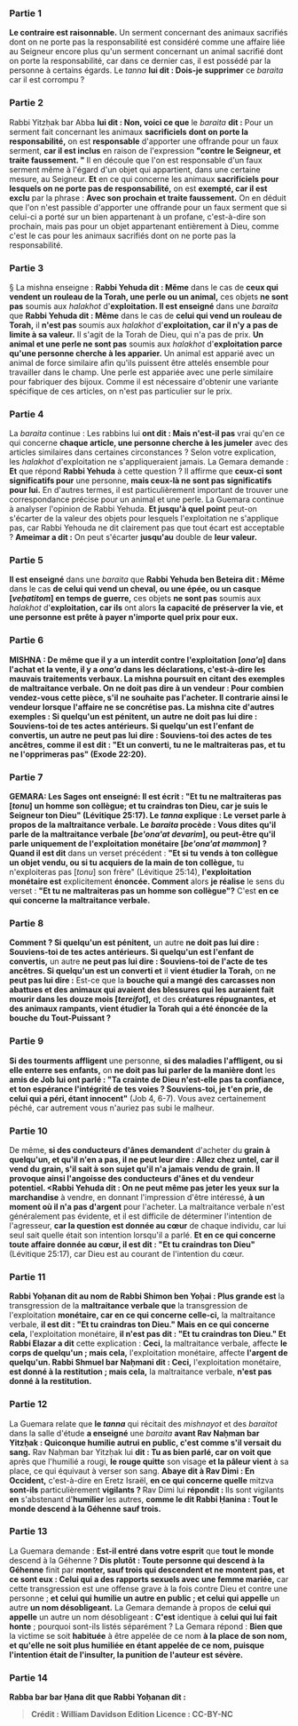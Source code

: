 
### Partie 1
<b>Le contraire est raisonnable.</b> Un serment concernant des animaux sacrifiés dont on ne porte pas la responsabilité est considéré comme une affaire liée au Seigneur encore plus qu'un serment concernant un animal sacrifié dont on porte la responsabilité, car dans ce dernier cas, il est possédé par la personne à certains égards. Le <i>tanna</i> <b>lui dit : Dois-je supprimer</b> ce <i>baraita</i> car il est corrompu ?

### Partie 2
Rabbi Yitzḥak bar Abba <b>lui dit : Non, voici ce que</b> le <i>baraita</i> <b>dit :</b> Pour un serment fait concernant les animaux <b>sacrificiels</b> <b>dont on porte la responsabilité,</b> on est <b>responsable</b> d'apporter une offrande pour un faux serment, <b>car il est inclus</b> en raison de l'expression <b>"contre le Seigneur, et traite faussement. "</b> Il en découle que l'on est responsable d'un faux serment même à l'égard d'un objet qui appartient, dans une certaine mesure, au Seigneur. <b>Et</b> en ce qui concerne les animaux <b>sacrificiels</b> <b>pour lesquels on ne porte pas de responsabilité,</b> on est <b>exempté, car il est exclu</b> par la phrase : <b>Avec son prochain et traite faussement.</b> On en déduit que l'on n'est passible d'apporter une offrande pour un faux serment que si celui-ci a porté sur un bien appartenant à un profane, c'est-à-dire son prochain, mais pas pour un objet appartenant entièrement à Dieu, comme c'est le cas pour les animaux sacrifiés dont on ne porte pas la responsabilité.

### Partie 3
§ La mishna enseigne : <b>Rabbi Yehuda dit : Même</b> dans le cas de <b>ceux qui vendent un rouleau de la Torah, une perle ou un animal,</b> ces objets <b>ne sont pas</b> soumis aux <i>halakhot</i> d'<b>exploitation. Il est enseigné</b> dans une <i>baraita</i> que <b>Rabbi Yehuda dit : Même</b> dans le cas de <b>celui qui vend un rouleau de Torah,</b> il <b>n'est pas</b> soumis aux <i>halakhot</i> d'<b>exploitation, car il n'y a pas de limite à sa valeur.</b> Il s'agit de la Torah de Dieu, qui n'a pas de prix. <b>Un animal et une perle ne sont pas</b> soumis aux <i>halakhot</i> d'<b>exploitation parce qu'une personne cherche à les apparier.</b> Un animal est apparié avec un animal de force similaire afin qu'ils puissent être attelés ensemble pour travailler dans le champ. Une perle est appariée avec une perle similaire pour fabriquer des bijoux. Comme il est nécessaire d'obtenir une variante spécifique de ces articles, on n'est pas particulier sur le prix.

### Partie 4
La <i>baraita</i> continue : Les rabbins lui <b>ont dit : Mais n'est-il pas</b> vrai qu'en ce qui concerne <b>chaque article, une personne cherche à les jumeler</b> avec des articles similaires dans certaines circonstances ? Selon votre explication, les <i>halakhot</i> d'exploitation ne s'appliqueraient jamais. La Gemara demande : <b>Et</b> que répond <b>Rabbi Yehuda</b> à cette question ? Il affirme que <b>ceux-ci sont significatifs pour</b> une personne, <b>mais ceux-là ne sont pas significatifs pour lui.</b> En d'autres termes, il est particulièrement important de trouver une correspondance précise pour un animal et une perle. La Guemara continue à analyser l'opinion de Rabbi Yehuda. <b>Et jusqu'à quel point</b> peut-on s'écarter de la valeur des objets pour lesquels l'exploitation ne s'applique pas, car Rabbi Yehouda ne dit clairement pas que tout écart est acceptable ? <b>Ameimar a dit :</b> On peut s'écarter <b>jusqu'au</b> double de <b>leur valeur.</b>

### Partie 5
<b>Il est enseigné</b> dans une <i>baraita</i> que <b>Rabbi Yehuda ben Beteira dit : Même</b> dans le cas <b>de celui qui vend un cheval, ou une épée, ou un casque [<i>veḥatitom</i>] en temps de guerre,</b> ces objets <b>ne sont pas</b> soumis aux <i>halakhot</i> d'<b>exploitation, car ils</b> ont alors <b>la capacité de préserver la <b>vie,</b> et une personne est prête à payer n'importe quel prix pour eux.

### Partie 6
<strong>MISHNA :</strong> <b>De même que</b> il y a un interdit contre <b>l'exploitation [<i>ona'a</i>] dans l'achat et la vente, il y a <i>ona'a</i> dans les déclarations,</b> c'est-à-dire les mauvais traitements verbaux. La mishna poursuit en citant des exemples de maltraitance verbale. <b>On ne doit pas dire à</b> un vendeur : <b>Pour combien</b> vendez-vous <b>cette pièce, s'il ne souhaite pas l'acheter</b>. Il contrarie ainsi le vendeur lorsque l'affaire ne se concrétise pas. La mishna cite d'autres exemples : <b>Si quelqu'un est pénitent,</b> un autre <b>ne doit pas lui dire : Souviens-toi de tes actes antérieurs. Si quelqu'un est l'enfant de convertis,</b> un autre <b>ne peut pas lui dire : Souviens-toi des actes de tes ancêtres, comme il est dit : "Et un converti, tu ne le maltraiteras pas, et tu ne l'opprimeras pas"</b> (Exode 22:20).

### Partie 7
<strong>GEMARA:</strong> <b>Les Sages ont enseigné:</b> Il est écrit : <b>"Et tu ne maltraiteras pas [<i>tonu</i>] un homme son collègue;</b> et tu craindras ton Dieu, car je suis le Seigneur ton Dieu" (Lévitique 25:17). Le <i>tanna</i> explique : <b>Le verset parle à propos de la maltraitance verbale.</b> Le <i>baraita</i> procède : <b>Vous dites</b> qu'il parle de la <b>maltraitance verbale [<i>be'ona'at devarim</i>], ou</b> peut-être <b>qu'il parle</b> uniquement de l'exploitation monétaire [<i>be'ona'at mammon</i>] ? Quand il est dit</b> dans un verset précédent : <b>"Et si tu vends à ton collègue un objet vendu, ou si tu acquiers de la main de ton collègue,</b> tu n'exploiteras pas [<i>tonu</i>] son frère" (Lévitique 25:14), <b>l'exploitation monétaire est</b> explicitement <b>énoncée. Comment</b> alors <b>je réalise</b> le sens du verset : <b>"Et tu ne maltraiteras pas un homme son collègue"?</b> C'est <b>en ce qui concerne la maltraitance verbale.</b>

### Partie 8
<b>Comment ? Si quelqu'un est pénitent,</b> un autre <b>ne doit pas lui dire : Souviens-toi de tes actes antérieurs. Si quelqu'un est l'enfant de convertis,</b> un autre <b>ne peut pas lui dire : Souviens-toi de l'acte de tes ancêtres. Si quelqu'un est un converti et</b> il <b>vient étudier la Torah,</b> on <b>ne peut pas lui dire :</b> Est-ce que la <b>bouche qui a mangé des carcasses non abattues et des animaux qui avaient des blessures qui les auraient fait mourir dans les douze mois [<i>tereifot</i>],</b> et des <b>créatures répugnantes, et des animaux rampants, vient étudier la Torah qui a été énoncée de la bouche du Tout-Puissant ?</b>

### Partie 9
<b>Si des tourments affligent</b> une personne, <b>si des maladies l'affligent, ou si elle enterre ses enfants,</b> on <b>ne doit pas lui parler de la manière dont</b> les <b>amis de Job lui ont parlé : "Ta crainte de Dieu n'est-elle pas ta confiance, et ton espérance l'intégrité de tes voies ? Souviens-toi, je t'en prie, de celui qui a péri, étant innocent"</b> (Job 4, 6-7). Vous avez certainement péché, car autrement vous n'auriez pas subi le malheur.

### Partie 10
De même, <b>si des conducteurs d'ânes demandent</b> d'acheter du <b>grain à quelqu'un, et qu'il n'en a pas, <b>il ne peut leur dire : Allez chez untel, car il vend du grain, s'il sait à son sujet qu'il n'a jamais vendu</b> de grain. Il provoque ainsi l'angoisse des conducteurs d'ânes et du vendeur potentiel. <Rabbi Yehuda dit : On ne peut même pas jeter les yeux sur la marchandise</b> à vendre, en donnant l'impression d'être intéressé, <b>à un moment où il n'a pas d'argent</b> pour l'acheter. La maltraitance verbale n'est généralement pas évidente, et il est difficile de déterminer l'intention de l'agresseur, <b>car la question est donnée au cœur</b> de chaque individu, car lui seul sait quelle était son intention lorsqu'il a parlé. <b>Et en ce qui concerne toute affaire donnée au cœur, il est dit : "Et tu craindras ton Dieu"</b> (Lévitique 25:17), car Dieu est au courant de l'intention du cœur.

### Partie 11
<b>Rabbi Yoḥanan dit au nom de Rabbi Shimon ben Yoḥai : Plus grande est</b> la transgression de la <b>maltraitance verbale que</b> la transgression de l'exploitation <b>monétaire, car en ce qui concerne celle-ci,</b> la maltraitance verbale, <b>il est dit : "Et tu craindras ton Dieu." Mais en ce qui concerne cela,</b> l'exploitation monétaire, <b>il n'est pas dit : "Et tu craindras ton Dieu." Et Rabbi Elazar a dit</b> cette explication : <b>Ceci,</b> la maltraitance verbale, affecte <b>le corps de quelqu'un ; mais cela,</b> l'exploitation monétaire, affecte <b>l'argent de quelqu'un. Rabbi Shmuel bar Naḥmani dit : Ceci,</b> l'exploitation monétaire, <b>est donné à la restitution ; mais cela,</b> la maltraitance verbale, <b>n'est pas donné à la restitution.</b>

### Partie 12
La Guemara relate que <b>le <i>tanna</i></b> qui récitait des <i>mishnayot</i> et des <i>baraitot</i> dans la salle d'étude <b>a enseigné</b> une <i>baraita</i> <b>avant Rav Naḥman bar Yitzḥak : Quiconque humilie autrui en public, c'est comme s'il versait du sang.</b> Rav Naḥman bar Yitzḥak lui <b>dit : Tu as bien parlé, car on voit que</b> après que l'humilié a rougi, <b>le rouge quitte</b> son visage <b>et la pâleur vient</b> à sa place, ce qui équivaut à verser son sang. <b>Abaye dit à Rav Dimi : En Occident,</b> c'est-à-dire en Eretz Israël, <b>en ce qui concerne quelle</b> mitzva <b>sont-ils</b> particulièrement <b>vigilants ? </b> Rav Dimi lui <b>répondit : </b> Ils sont vigilants <b>en</b> s'abstenant d'<b>humilier</b> les autres, <b>comme le dit Rabbi Ḥanina : Tout le monde descend à la Géhenne sauf trois.</b>

### Partie 13
La Guemara demande : <b>Est-il entré dans votre esprit</b> que <b>tout le monde</b> descend à la Géhenne ? <b>Dis plutôt : Toute personne qui descend à la Géhenne</b> finit par <b>monter, sauf trois qui descendent et ne montent pas, et ce sont eux : Celui qui a des rapports sexuels avec une femme mariée,</b> car cette transgression est une offense grave à la fois contre Dieu et contre une personne ; <b>et celui qui humilie un autre en public ; et celui qui appelle</b> un autre <b>un nom désobligeant.</b> La Gemara demande à propos de <b>celui qui appelle</b> un autre un nom désobligeant : <b>C'est</b> identique à <b>celui qui lui fait honte</b> ; pourquoi sont-ils listés séparément ? La Gemara répond : <b>Bien que</b> la victime se soit <b>habituée</b> à être appelée de ce nom <b>à la place de <b>son nom,</b> et qu'elle ne soit plus humiliée en étant appelée de ce nom, puisque l'intention était de l'insulter, la punition de l'auteur est sévère.

### Partie 14
<b>Rabba bar bar Ḥana dit</b> que <b>Rabbi Yoḥanan dit :</b>

>Crédit : William Davidson Edition
>Licence : CC-BY-NC